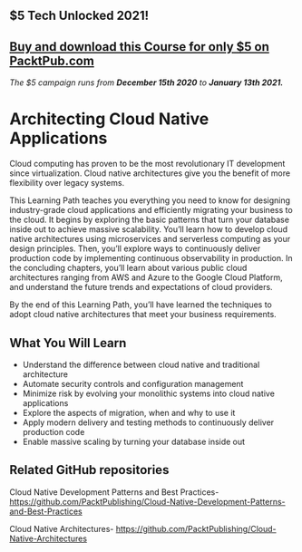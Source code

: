 ## $5 Tech Unlocked 2021!
[Buy and download this Course for only $5 on PacktPub.com](https://www.packtpub.com/product/architecting-cloud-native-applications/9781838643317)
-----
*The $5 campaign         runs from __December 15th 2020__ to __January 13th 2021.__*

# Architecting Cloud Native Applications


Cloud computing has proven to be the most revolutionary IT development since virtualization. Cloud native architectures give you the benefit of more flexibility over legacy systems.

This Learning Path teaches you everything you need to know for designing industry-grade cloud applications and efficiently migrating your business to the cloud. It begins by exploring the basic patterns that turn your database inside out to achieve massive scalability. You’ll learn how to develop cloud native architectures using microservices and serverless computing as your design principles. Then, you’ll explore ways to continuously deliver production code by implementing continuous observability in production. In the concluding chapters, you’ll learn about various public cloud architectures ranging from AWS and Azure to the Google Cloud Platform, and understand the future trends and expectations of cloud providers.

By the end of this Learning Path, you’ll have learned the techniques to adopt cloud native architectures that meet your business requirements. 

## What You Will Learn
* Understand the difference between cloud native and traditional architecture
* Automate security controls and configuration management
* Minimize risk by evolving your monolithic systems into cloud native applications
* Explore the aspects of migration, when and why to use it
* Apply modern delivery and testing methods to continuously deliver production code
* Enable massive scaling by turning your database inside out

## Related GitHub repositories
Cloud Native Development Patterns and Best Practices- https://github.com/PacktPublishing/Cloud-Native-Development-Patterns-and-Best-Practices

Cloud Native Architectures- https://github.com/PacktPublishing/Cloud-Native-Architectures
